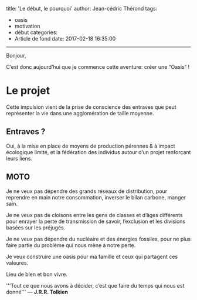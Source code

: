 title: 'Le début, le pourquoi'
author: Jean-cédric Thérond
tags:
  - oasis
  - motivation
  - début
categories:
  - Article de fond
date: 2017-02-18 16:35:00
---
<!-- toc -->

Bonjour,

C’est donc aujourd’hui que je commence cette aventure: créer une “Oasis“ !

# Le projet

Cette impulsion vient de la prise de conscience des entraves que peut représenter la vie dans une agglomération de taille moyenne.

## Entraves ?

Oui, à la mise en place de moyens de production pérennes & à impact écologique limité, et la fédération des individus autour d’un projet renforçant leurs liens.

## MOTO

Je ne veux pas dépendre des grands réseaux de distribution, pour reprendre en main notre consommation, inverser le bilan carbone, manger sain.

Je ne veux pas de cloisons entre les gens de classes et d’âges différents pour enrayer la perte de transmission de savoir, l’exclusion et les divisions basées sur les préjugés.

Je ne veux pas dépendre du nucléaire et des énergies fossiles, pour ne plus faire partie du problème qui nous mène à notre perte.

Je veux construire une oasis pour ma famille et ceux qui partagent ces valeures.

Lieu de bien et bon vivre.

'''Tout ce que nous avons à décider, c’est que faire du temps qui nous est donné'''
― __J.R.R. Tolkien__